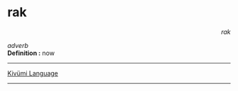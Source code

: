 
# rak

<div align="right"><i>rak</i></div>

*adverb*  
**Definition :** now  

---

[Kivümi Language](../README.md)

---
